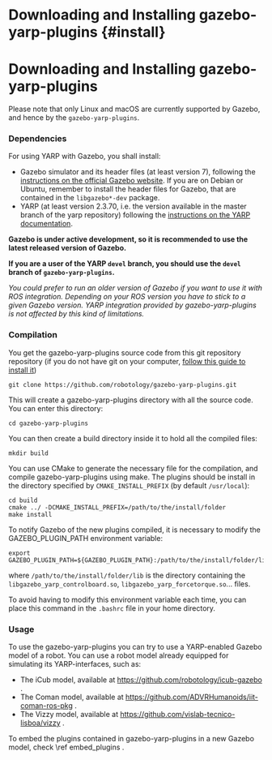 Downloading and Installing gazebo-yarp-plugins {#install}
==================================================

Downloading and Installing gazebo-yarp-plugins 
==================================================

Please note that only Linux and macOS are currently supported by Gazebo, 
and hence by the `gazebo-yarp-plugins`.


### Dependencies
For using YARP with Gazebo, you shall install:
 * Gazebo simulator and its header files (at least version 7), following the [instructions on the official Gazebo website](http://gazebosim.org/tutorials?cat=install). If you are on Debian or Ubuntu, remember to install the header files for Gazebo, that are contained in the `libgazebo*-dev` package.
 * YARP (at least version 2.3.70, i.e. the version available in the master branch of the yarp repository) following the [instructions on the YARP documentation](hhttp://www.yarp.it/install.html).

**Gazebo is under active development, so it is recommended to use the latest released version of Gazebo.**

**If you are a user of the YARP `devel` branch, you should use the `devel` branch of `gazebo-yarp-plugins`.**

*You could prefer to run an older version of Gazebo if you want to use it with ROS integration. Depending on your ROS version you have to stick to a given Gazebo version.*
*YARP integration provided by gazebo-yarp-plugins is not affected by this kind of limitations.*


### Compilation
You get the gazebo-yarp-plugins source code from this git repository repository (if you do not have git on your computer, [follow this guide to install it](http://git-scm.com/downloads))
```
git clone https://github.com/robotology/gazebo-yarp-plugins.git
```
This will create a gazebo-yarp-plugins directory with all the source code.
You can enter this directory:
```
cd gazebo-yarp-plugins
```
You can then create a build directory inside it to hold all the compiled files:
```
mkdir build
```
You can use CMake to generate the necessary file for the compilation, and compile gazebo-yarp-plugins using make. The plugins should be install in the directory specified by `CMAKE_INSTALL_PREFIX` (by default `/usr/local`):
```
cd build
cmake ../ -DCMAKE_INSTALL_PREFIX=/path/to/the/install/folder
make install
```

To notify Gazebo of the new plugins compiled, it is necessary to modify the GAZEBO_PLUGIN_PATH environment variable:
```
export GAZEBO_PLUGIN_PATH=${GAZEBO_PLUGIN_PATH}:/path/to/the/install/folder/lib
```
where `/path/to/the/install/folder/lib` is the directory containing the `libgazebo_yarp_controlboard.so`, `libgazebo_yarp_forcetorque.so`... files.

To avoid having to modify this environment variable each time, you can place this command in the `.bashrc` file in your home directory.

### Usage
To use the gazebo-yarp-plugins you can try to use a YARP-enabled Gazebo model of a robot. 
You can use a robot model already equipped for simulating its YARP-interfaces, such as:
* The iCub model, available at https://github.com/robotology/icub-gazebo .
* The Coman model, available at https://github.com/ADVRHumanoids/iit-coman-ros-pkg .
* The Vizzy model, available at https://github.com/vislab-tecnico-lisboa/vizzy .

To embed the plugins contained in gazebo-yarp-plugins in a new Gazebo model, check \ref embed_plugins . 